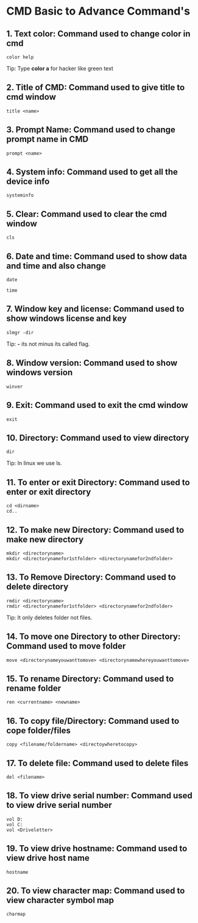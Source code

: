 # CMD Basic to Advance Command's

## 1. Text color: Command used to change color in cmd
```
color help
```
Tip: Type **color a** for hacker like green text


## 2. Title of CMD: Command used to give title to cmd window
```
title <name>
```

## 3. Prompt Name: Command used to change prompt name in CMD
```
prompt <name>
```

## 4. System info: Command used to get all the device info
```
systeminfo
```

## 5. Clear: Command used to clear the cmd window
```
cls
```

## 6. Date and time: Command used to show data and time and also change
```
date
```

```
time
```

## 7. Window key and license: Command used to show windows license and key 
```
slmgr -dir
```
Tip: **-** its not minus its called flag.

## 8. Window version: Command used to show windows version
```
winver
```

## 9. Exit: Command used to exit the cmd window
```
exit
```

## 10. Directory: Command used to view directory
```
dir
```
Tip: In linux we use ls.

## 11. To enter or exit Directory: Command used to enter or exit directory
```
cd <dirname>
cd..
```

## 12. To make new Directory: Command used to make new directory
```
mkdir <directoryname>
mkdir <directorynamefor1stfolder> <directorynamefor2ndfolder>
```

## 13. To Remove Directory: Command used to delete directory
```
rmdir <directoryname>
rmdir <directorynamefor1stfolder> <directorynamefor2ndfolder>
```
Tip: It only deletes folder not files.

## 14. To move one Directory to other Directory: Command used to move folder
```
move <directorynameyouwanttomove> <directorynamewhereyouwanttomove>
```

## 15. To rename Directory: Command used to rename folder
```
ren <currentname> <newname>
```

## 16. To copy file/Directory: Command used to cope folder/files
```
copy <filename/foldername> <directoywheretocopy>
```

## 17. To delete file: Command used to delete files
```
del <filename>
```

## 18. To view drive serial number: Command used to view drive serial number
```
vol D:
vol C:
vol <Driveletter>
```

## 19. To view drive hostname: Command used to view drive host name
```
hostname
```

## 20. To view character map: Command used to view character symbol map
```
charmap
```
